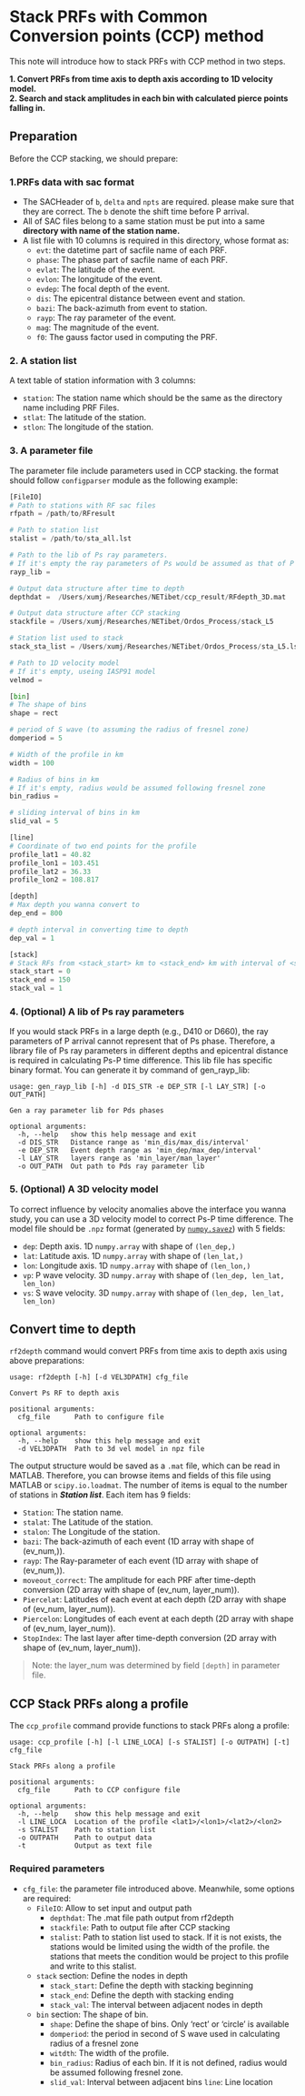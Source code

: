 
# Stack PRFs with Common Conversion points (CCP) method

This note will introduce how to stack PRFs with CCP method in two steps.

**1. Convert PRFs from time axis to depth axis according to 1D velocity model.\
2. Search and stack amplitudes in each bin with calculated pierce points falling in.**

## Preparation
Before the CCP stacking, we should prepare:

### 1.PRFs data with sac format
- The SACHeader of `b`, `delta` and `npts` are required. please make sure that they are correct. The `b` denote the shift time before P arrival.
- All of SAC files belong to a same station must be put into a same **directory with name of the station name.**
- A list file with 10 columns is required in this directory, whose format as: 
    - `evt`: the datetime part of sacfile name of each PRF.
    - `phase`: The phase part of sacfile name of each PRF.
    - `evlat`: The latitude of the event.
    - `evlon`: The longitude of the event.
    - `evdep`: The focal depth of the event.
    - `dis`: The epicentral distance between event and station.
    - `bazi`: The back-azimuth from event to station.
    - `rayp`: The ray parameter of the event.
    - `mag`: The magnitude of the event.
    - `f0`: The gauss factor used in computing the PRF.

### 2. A station list
A text table of station information with 3 columns:

- `station`: The station name which should be the same as the directory name including PRF Files.
- `stlat`: The latitude of the station.
- `stlon`: The longitude of the station.

### 3. A parameter file

The parameter file include parameters used in CCP stacking. the format should follow `configparser` module as the following example:

```Python
[FileIO]
# Path to stations with RF sac files
rfpath = /path/to/RFresult

# Path to station list
stalist = /path/to/sta_all.lst

# Path to the lib of Ps ray parameters. 
# If it's empty the ray parameters of Ps would be assumed as that of P arrival
rayp_lib =

# Output data structure after time to depth
depthdat =  /Users/xumj/Researches/NETibet/ccp_result/RFdepth_3D.mat

# Output data structure after CCP stacking
stackfile = /Users/xumj/Researches/NETibet/Ordos_Process/stack_L5

# Station list used to stack
stack_sta_list = /Users/xumj/Researches/NETibet/Ordos_Process/sta_L5.lst

# Path to 1D velocity model
# If it's empty, useing IASP91 model
velmod =

[bin]
# The shape of bins
shape = rect

# period of S wave (to assuming the radius of fresnel zone)
domperiod = 5

# Width of the profile in km
width = 100

# Radius of bins in km
# If it's empty, radius would be assumed following fresnel zone
bin_radius =

# sliding interval of bins in km 
slid_val = 5

[line]
# Coordinate of two end points for the profile
profile_lat1 = 40.82
profile_lon1 = 103.451
profile_lat2 = 36.33
profile_lon2 = 108.817

[depth]
# Max depth you wanna convert to
dep_end = 800

# depth interval in converting time to depth
dep_val = 1

[stack]
# Stack RFs from <stack_start> km to <stack_end> km with interval of <stack_val> km
stack_start = 0
stack_end = 150
stack_val = 1
```

### 4. (Optional) A lib of Ps ray parameters

If you would stack PRFs in a large depth (e.g., D410 or D660), the ray parameters of P arrival cannot represent that of Ps phase. Therefore, a library file of Ps ray parameters in different depths and epicentral distance is required in calculating Ps-P time difference. This lib file has specific binary format. You can generate it by command of gen_rayp_lib:

```
usage: gen_rayp_lib [-h] -d DIS_STR -e DEP_STR [-l LAY_STR] [-o OUT_PATH]

Gen a ray parameter lib for Pds phases

optional arguments:
  -h, --help   show this help message and exit
  -d DIS_STR   Distance range as 'min_dis/max_dis/interval'
  -e DEP_STR   Event depth range as 'min_dep/max_dep/interval'
  -l LAY_STR   layers range as 'min_layer/man_layer'
  -o OUT_PATH  Out path to Pds ray parameter lib
```

### 5. (Optional) A 3D velocity model

To correct influence by velocity anomalies above the interface you wanna study, you can use a 3D velocity model to correct Ps-P time difference. The model file should be `.npz` format (generated by [`numpy.savez`](https://docs.scipy.org/doc/numpy/reference/generated/numpy.savez.html?highlight=savez)) with 5 fields:

- `dep`: Depth axis. 1D `numpy.array` with shape of `(len_dep,)`
- `lat`: Latitude axis. 1D `numpy.array` with shape of `(len_lat,)`
- `lon`: Longitude axis. 1D `numpy.array` with shape of `(len_lon,)`
- `vp`: P wave velocity. 3D `numpy.array` with shape of `(len_dep, len_lat, len_lon)`
- `vs`: S wave velocity. 3D `numpy.array` with shape of `(len_dep, len_lat, len_lon)`

## Convert time to depth

`rf2depth` command would convert PRFs from time axis to depth axis using above preparations:

```
usage: rf2depth [-h] [-d VEL3DPATH] cfg_file

Convert Ps RF to depth axis

positional arguments:
  cfg_file      Path to configure file

optional arguments:
  -h, --help    show this help message and exit
  -d VEL3DPATH  Path to 3d vel model in npz file
```

The output structure would be saved as a `.mat` file, which can be read in MATLAB. Therefore, you can browse items and fields of this file using MATLAB or `scipy.io.loadmat`. The number of items is equal to the number of stations in ***Station list***. Each item has 9 fields:

- `Station`: The station name.
- `stalat`: The Latitude of the station.
- `stalon`: The Longitude of the station.
- `bazi`: The back-azimuth of each event (1D array with shape of (ev_num,)).
- `rayp`: The Ray-parameter of each event (1D array with shape of (ev_num,)).
- `moveout_correct`: The amplitude for each PRF after time-depth conversion (2D array with shape of (ev_num, layer_num)).
- `Piercelat`: Latitudes of each event at each depth (2D array with shape of (ev_num, layer_num)).
- `Piercelon`: Longitudes of each event at each depth (2D array with shape of (ev_num, layer_num)).
- `StopIndex`: The last layer after time-depth conversion (2D array with shape of (ev_num, layer_num)).

>Note: the layer_num was determined by field `[depth]` in parameter file. 

## CCP Stack PRFs along a profile

The `ccp_profile` command provide functions to stack PRFs along a profile:

```
usage: ccp_profile [-h] [-l LINE_LOCA] [-s STALIST] [-o OUTPATH] [-t] cfg_file

Stack PRFs along a profile

positional arguments:
  cfg_file      Path to CCP configure file

optional arguments:
  -h, --help    show this help message and exit
  -l LINE_LOCA  Location of the profile <lat1>/<lon1>/<lat2>/<lon2>
  -s STALIST    Path to station list
  -o OUTPATH    Path to output data
  -t            Output as text file
```

### Required parameters

- `cfg_file`: the parameter file introduced above. Meanwhile, some options are required:
    - `FileIO`: Allow to set input and output path
        - `depthdat`: The .mat file path output from rf2depth
        - `stackfile`: Path to output file after CCP stacking
        - `stalist`: Path to station list used to stack. If it is not exists, the stations would be limited using the width of the profile. the stations that meets the condition would be project to this profile and write to this stalist.
    - `stack` section: Define the nodes in depth
        - `stack_start`: Define the depth with stacking beginning
        - `stack_end`: Define the depth with stacking ending
        - `stack_val`: The interval between adjacent nodes in depth
    - `bin` section: The shape of bin.
        - `shape`: Define the shape of bins. Only ‘rect’ or ‘circle’ is available
        - `domperiod`: the period in second of S wave used in calculating radius of a fresnel zone
        - `witdth`: The width of the profile.
        - `bin_radius`: Radius of each bin. If it is not defined, radius would be assumed following fresnel zone.
        - `slid_val`: Interval between adjacent bins
    `line`: Line location
